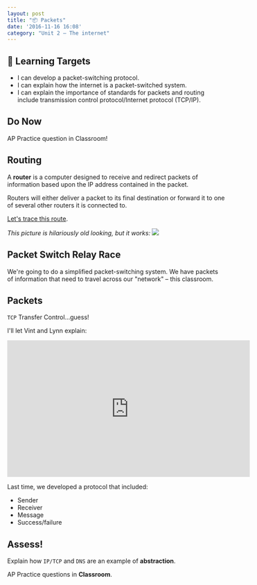 ```yaml
---
layout: post
title: "📦 Packets"
date: '2016-11-16 16:08'
category: "Unit 2 – The internet"
---
```


## 🎯 Learning Targets

- I can develop a packet-switching protocol.
- I can explain how the internet is a packet-switched system.
- I can explain the importance of standards for packets and routing include transmission control protocol/Internet protocol (TCP/IP).

## Do Now
AP Practice question in Classroom!

## Routing

A **router** is a computer designed to receive and redirect packets of information based upon the  IP address contained in the packet.

Routers will either deliver a packet to its final destination or forward it to one of several other routers it is connected to.

[Let's trace this route](http://www.yougetsignal.com/tools/visual-tracert/).

_This picture is hilariously old looking, but it works:_
![](http://2.bp.blogspot.com/-09ej1toZCGI/Tgi-o1WkVVI/AAAAAAAAA0M/RwaiW7L_Ekc/s1600/traceroute.png)

## Packet Switch Relay Race
We're going to do a simplified packet-switching system. We have packets of information that need to travel across our "network" – this classroom.

## Packets
`TCP` Transfer Control...guess!

I'll let Vint and Lynn explain:

<iframe width="560" height="315" src="https://www.youtube.com/embed/AYdF7b3nMto" frameborder="0" allowfullscreen></iframe>

Last time, we developed a protocol that included:

- Sender
- Receiver
- Message
- Success/failure

## Assess!
Explain how `IP/TCP` and `DNS` are an example of **abstraction**.

AP Practice questions in **Classroom**.
